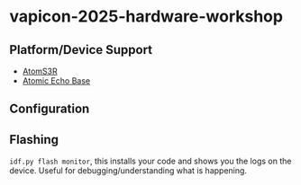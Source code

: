 # vapicon-2025-hardware-workshop

## Platform/Device Support

* [AtomS3R](https://docs.m5stack.com/en/core/AtomS3R)
* [Atomic Echo Base](https://docs.m5stack.com/en/atom/Atomic%20Echo%20Base)

## Configuration

## Flashing
`idf.py flash monitor`, this installs your code and shows you the logs on the device. Useful for debugging/understanding what is happening.
